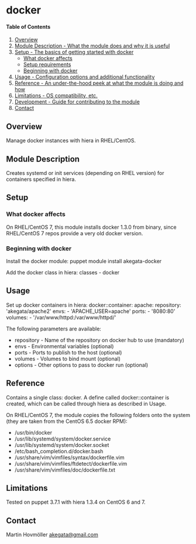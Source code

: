 # docker

#### Table of Contents

1. [Overview](#overview)
2. [Module Description - What the module does and why it is useful](#module-description)
3. [Setup - The basics of getting started with docker](#setup)
    * [What docker affects](#what-docker-affects)
    * [Setup requirements](#setup-requirements)
    * [Beginning with docker](#beginning-with-docker)
4. [Usage - Configuration options and additional functionality](#usage)
5. [Reference - An under-the-hood peek at what the module is doing and how](#reference)
5. [Limitations - OS compatibility, etc.](#limitations)
6. [Development - Guide for contributing to the module](#development)
7. [Contact](#contact)

## Overview

Manage docker instances with hiera in RHEL/CentOS.

## Module Description

Creates systemd or init services (depending on RHEL version) for containers specified in hiera.

## Setup

### What docker affects

On RHEL/CentOS 7, this module installs docker 1.3.0 from binary, since RHEL/CentOS 7 repos provide a very old docker version.

### Beginning with docker

Install the docker module:
  puppet module install akegata-docker

Add the docker class in hiera:
    classes
      - docker

## Usage

Set up docker containers in hiera:
    docker::container:
      apache:
        repository: 'akegata/apache2'
        envs:
          - 'APACHE_USER=apache'
        ports:
          - '8080:80'
        volumes:
          - '/var/www/httpd:/var/www/httpd/'

The following parameters are available:
* repository - Name of the repository on docker hub to use (mandatory)
* envs - Environmental variables (optional)
* ports - Ports to publish to the host (optional)
* volumes - Volumes to bind mount (optional)
* options - Other options to pass to docker run (optional)

## Reference

Contains a single class: docker.
A define called docker::container is created, which can be called through hiera as described in Usage.

On RHEL/CentOS 7, the module copies the following folders onto the system (they are taken from the CentOS 6.5 docker RPM):
* /usr/bin/docker
* /usr/lib/systemd/system/docker.service
* /usr/lib/systemd/system/docker.socket
* /etc/bash_completion.d/docker.bash
* /usr/share/vim/vimfiles/syntax/dockerfile.vim
* /usr/share/vim/vimfiles/ftdetect/dockerfile.vim
* /usr/share/vim/vimfiles/doc/dockerfile.txt

## Limitations

Tested on puppet 3.7.1 with hiera 1.3.4 on CentOS 6 and 7.

## Contact

Martin Hovmöller akegata@gmail.com

